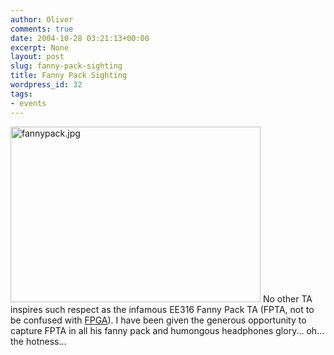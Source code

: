 ```yaml
---
author: Oliver
comments: true
date: 2004-10-28 03:21:13+00:00
excerpt: None
layout: post
slug: fanny-pack-sighting
title: Fanny Pack Sighting
wordpress_id: 32
tags:
- events
---
```


<img alt="fannypack.jpg" src="http://www.oliverweb.com/images05/blog/fannypack.jpg" width="400" height="281" />
No other TA inspires such respect as the infamous EE316 Fanny Pack TA (FPTA, not to be confused with <a href="http://www.atmel.com/products/FPGA/">FPGA</a>).  I have been given the generous opportunity to capture FPTA in all his fanny pack and humongous headphones glory... oh... the hotness...